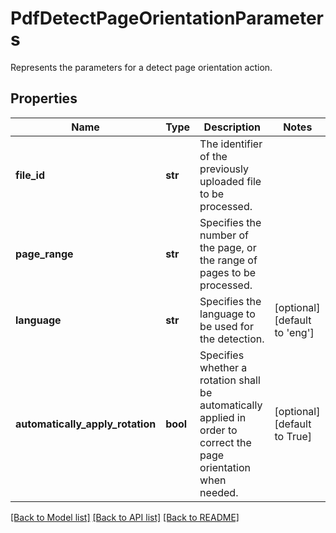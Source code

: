 # PdfDetectPageOrientationParameters

Represents the parameters for a detect page orientation action.
## Properties
Name | Type | Description | Notes
------------ | ------------- | ------------- | -------------
**file_id** | **str** | The identifier of the previously uploaded file to be processed. | 
**page_range** | **str** | Specifies the number of the page, or the range of pages to be processed. | 
**language** | **str** | Specifies the language to be used for the detection. | [optional] [default to 'eng']
**automatically_apply_rotation** | **bool** | Specifies whether a rotation shall be automatically applied in order to correct the page orientation when needed. | [optional] [default to True]

[[Back to Model list]](../README.md#documentation-for-models) [[Back to API list]](../README.md#documentation-for-api-endpoints) [[Back to README]](../README.md)


